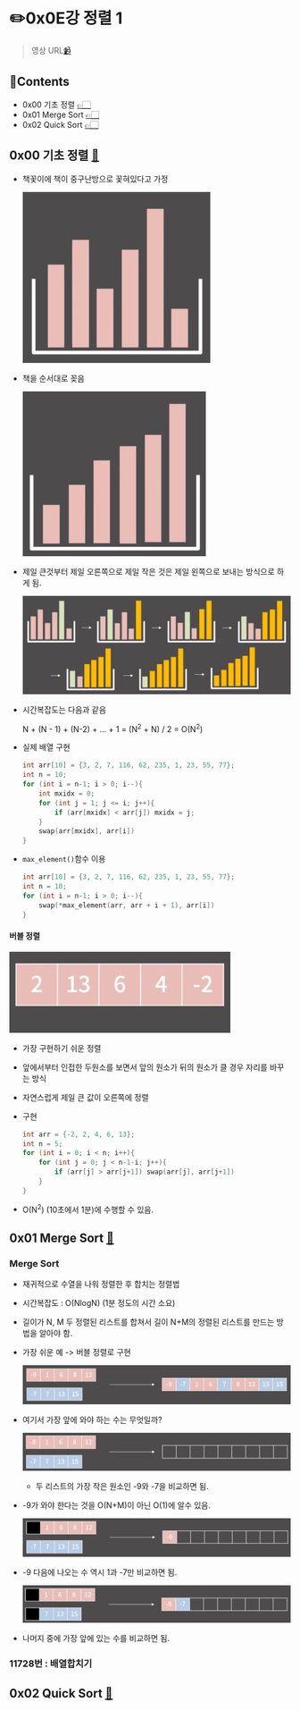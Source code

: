 # ✏️0x0E강 정렬 1

> 영상 URL[📹](https://youtu.be/59fZkZO0Bo4)

## 📑Contents<a id='contents'></a>

* 0x00 기초 정렬 [👉🏻](#0x00)
* 0x01 Merge Sort [👉🏻](#0x01)
* 0x02 Quick Sort [👉🏻](#0x02)

## 0x00 기초 정렬 [📑](#contents)<a id='0x00'></a>

* 책꽃이에 책이 중구난방으로 꽃혀있다고 가정

  ![image-20221205111834090](images/image-20221205111834090.png)

* 책을 순서대로 꽂음

  ![image-20221205111929786](images/image-20221205111929786.png)

* 제일 큰것부터 제일 오른쪽으로 제일 작은 것은 제일 왼쪽으로 보내는 방식으로 하게 됨.

  ![image-20221205155707624](images/image-20221205155707624.png)

* 시간복잡도는 다음과 같음

  N + (N - 1) + (N-2) + ... + 1 = (N<sup>2</sup> + N) / 2 = O(N<sup>2</sup>)

* 실제 배열 구현

  ```c++
  int arr[10] = {3, 2, 7, 116, 62, 235, 1, 23, 55, 77};
  int n = 10;
  for (int i = n-1; i > 0; i--){
      int mxidx = 0;
      for (int j = 1; j <= i; j++){
          if (arr[mxidx] < arr[j]) mxidx = j;
      }
      swap(arr[mxidx], arr[i])
  }
  ```

* `max_element()`함수 이용

  ```c++
  int arr[10] = {3, 2, 7, 116, 62, 235, 1, 23, 55, 77};
  int n = 10;
  for (int i = n-1; i > 0; i--){
      swap(*max_element(arr, arr + i + 1), arr[i])
  }
  ```

#### 버블 정렬

![bubble_sort](images/bubble_sort.gif)

* 가장 구현하기 쉬운 정렬
* 앞에서부터 인접한 두원소를 보면서 앞의 원소가 뒤의 원소가 클 경우 자리를 바꾸는 방식

* 자연스럽게 제일 큰 값이 오른쪽에 정렬

* 구현

  ```c++
  int arr = {-2, 2, 4, 6, 13};
  int n = 5;
  for (int i = 0; i < n; i++){
      for (int j = 0; j < n-1-i; j++){
          if (arr[j] > arr[j+1]) swap(arr[j], arr[j+1])
      }
  }
  ```

* O(N<sup>2</sup>) (10초에서 1분)에 수행할 수 있음.

## 0x01 Merge Sort [📑](#contents)<a id='0x01'></a>

### Merge Sort

* 재귀적으로 수열을 나워 정렬한 후 합치는 정렬법

* 시간복잡도 : O(NlogN) (1분 정도의 시간 소요)

* 길이가 N, M 두 정렬된 리스트를 합쳐서 길이 N+M의 정렬된 리스트를 만드는 방법을 알아야 함.

* 가장 쉬운 예 -> 버블 정렬로 구현

  ![image-20221205163632048](images/image-20221205163632048.png)

* 여기서 가장 앞에 와야 하는 수는 무엇일까?

  ![image-20221205163705812](images/image-20221205163705812.png)

  * 두 리스트의 가장 작은 원소인 -9와 -7을 비교하면 됨.

* -9가 와야 한다는 것을 O(N+M)이 아닌 O(1)에 알수 있음.

  ![image-20221205163837216](images/image-20221205163837216.png)

* -9 다음에 나오는 수 역시 1과 -7만 비교하면 됨.

  ![image-20221205163932177](images/image-20221205163932177.png)

* 나머지 중에 가장 앞에 있는 수를 비교하면 됨.

### 11728번 : 배열합치기



## 0x02 Quick Sort [📑](#contents)<a id='0x02'></a>